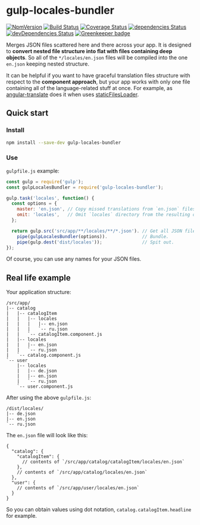 # gulp-locales-bundler

[![NpmVersion](https://img.shields.io/npm/v/gulp-locales-bundler.svg)](https://www.npmjs.com/package/gulp-locales-bundler)
[![Build Status](https://travis-ci.com/loginov-rocks/gulp-locales-bundler.svg?branch=master)](https://travis-ci.com/loginov-rocks/gulp-locales-bundler)
[![Coverage Status](https://coveralls.io/repos/github/loginov-rocks/gulp-locales-bundler/badge.svg?branch=master)](https://coveralls.io/github/loginov-rocks/gulp-locales-bundler?branch=master)
[![dependencies Status](https://david-dm.org/loginov-rocks/gulp-locales-bundler/status.svg)](https://david-dm.org/loginov-rocks/gulp-locales-bundler)
[![devDependencies Status](https://david-dm.org/loginov-rocks/gulp-locales-bundler/dev-status.svg)](https://david-dm.org/loginov-rocks/gulp-locales-bundler?type=dev)
[![Greenkeeper badge](https://badges.greenkeeper.io/loginov-rocks/gulp-locales-bundler.svg)](https://greenkeeper.io/)

Merges JSON files scattered here and there across your app. It is designed to **convert nested file structure into flat
with files containing deep objects**. So all of the `*/locales/en.json` files will be compiled into the one `en.json`
keeping nested structure.

It can be helpful if you want to have graceful translation files structure with respect to the **component approach**,
but your app works with only one file containing all of the language-related stuff at once. For example, as
[angular-translate](https://angular-translate.github.io) does it when uses
[staticFilesLoader](https://angular-translate.github.io/docs/#/guide/12_asynchronous-loading).

## Quick start

### Install

```sh
npm install --save-dev gulp-locales-bundler
```

### Use

`gulpfile.js` example:

```js
const gulp = require('gulp');
const gulpLocalesBundler = require('gulp-locales-bundler');

gulp.task('locales', function() {
  const options = {
    master: 'en.json', // Copy missed translations from `en.json` files, default is ''.
    omit: 'locales',   // Omit `locales` directory from the resulting objects, default is ''.
  };

  return gulp.src('src/app/**/locales/**/*.json'). // Get all JSON files from `locales` dir.
    pipe(gulpLocalesBundler(options)).             // Bundle.
    pipe(gulp.dest('dist/locales'));               // Spit out.
});
```

Of course, you can use any names for your JSON files.

## Real life example

Your application structure:

```
/src/app/
|-- catalog
|   |-- catalogItem
|   |   |-- locales
|   |   |   |-- en.json
|   |   |   `-- ru.json
|   |   `-- catalogItem.component.js
|   |-- locales
|   |   |-- en.json
|   |   `-- ru.json
|   `-- catalog.component.js
`-- user
    |-- locales
    |   |-- de.json 
    |   |-- en.json
    |   `-- ru.json
    `-- user.component.js
```

After using the above `gulpfile.js`:

```
/dist/locales/
|-- de.json
|-- en.json
`-- ru.json
```

The `en.json` file will look like this:

```
{
  "catalog": {
    "catalogItem": {
      // contents of `/src/app/catalog/catalogItem/locales/en.json`
    },
    // contents of `/src/app/catalog/locales/en.json`
  },
  "user": {
    // contents of `/src/app/user/locales/en.json`
  }
}
```

So you can obtain values using dot notation, `catalog.catalogItem.headline` for example.
